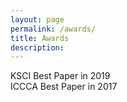 ```yaml
---
layout: page
permalink: /awards/
title: Awards
description: 
---
```


<div class="img_row">
    <img class="col one left" src="{{ site.baseurl }}/assets/img/ksci2019.jpg" alt="" title="KSCI Best Paper 2019"> 
</div>
<div class="col one caption">
    	KSCI Best Paper in 2019
</div>
<div class="img_row">
    <img class="col one left" src="{{ site.baseurl }}/assets/img/2.jpg" alt="" title="ICCCA Best Paper in 2017"> 
</div>
<div class="col one caption">
    	ICCCA Best Paper in 2017
</div>
